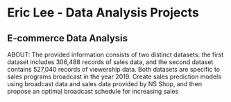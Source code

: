 # Eric Lee - Data Analysis Projects 
## E-commerce Data Analysis
ABOUT: The provided information consists of two distinct datasets: the first dataset includes 306,488 records of sales data, and the second dataset contains 527,040 records of viewership data. Both datasets are specific to sales programs broadcast in the year 2019. Create sales prediction models using broadcast data and sales data provided by NS Shop, and then propose an optimal broadcast schedule for increasing sales
<!--
**scLee123/scLee123** is a ✨ _special_ ✨ repository because its `README.md` (this file) appears on your GitHub profile.

Here are some ideas to get you started:

- 🔭 I’m currently working on ...
- 🌱 I’m currently learning ...
- 👯 I’m looking to collaborate on ...
- 🤔 I’m looking for help with ...
- 💬 Ask me about ...
- 📫 How to reach me: ...
- 😄 Pronouns: ...
- ⚡ Fun fact: ...
-->
